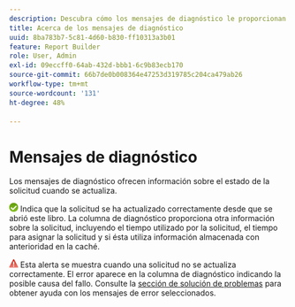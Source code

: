 ```yaml
---
description: Descubra cómo los mensajes de diagnóstico le proporcionan información sobre el estado de la solicitud.
title: Acerca de los mensajes de diagnóstico
uuid: 8ba783b7-5c81-4d60-b830-ff10313a3b01
feature: Report Builder
role: User, Admin
exl-id: 09eccff0-64ab-432d-bbb1-6c9b83ecb170
source-git-commit: 66b7de0b008364e47253d319785c204ca479ab26
workflow-type: tm+mt
source-wordcount: '131'
ht-degree: 48%

---
```


# Mensajes de diagnóstico

Los mensajes de diagnóstico ofrecen información sobre el estado de la solicitud cuando se actualiza.

![Icono de marca de verificación verde que indica que la solicitud se actualizó correctamente.](assets/icon_notice_success.gif) Indica que la solicitud se ha actualizado correctamente desde que se abrió este libro. La columna de diagnóstico proporciona otra información sobre la solicitud, incluyendo el tiempo utilizado por la solicitud, el tiempo para asignar la solicitud y si ésta utiliza información almacenada con anterioridad en la caché.

![Icono de triángulo rojo con signo de exclamación que indica que la actualización de la solicitud falló.](assets/icon_notice_warn.gif) Esta alerta se muestra cuando una solicitud no se actualiza correctamente. El error aparece en la columna de diagnóstico indicando la posible causa del fallo. Consulte la [sección de solución de problemas](/help/analyze/report-builder/troubleshoot.md) para obtener ayuda con los mensajes de error seleccionados.
